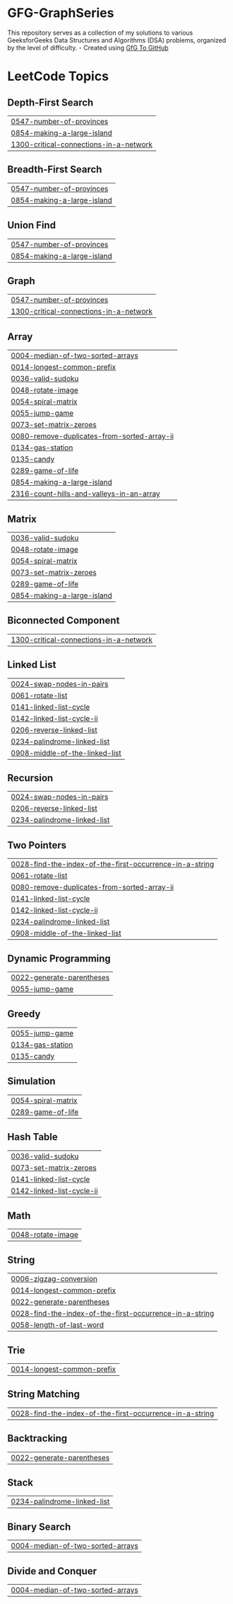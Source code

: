 # GFG-GraphSeries
This repository serves as a collection of my solutions to various GeeksforGeeks Data Structures and Algorithms (DSA) problems, organized by the level of difficulty. - Created using [GfG To GitHub](https://github.com/AtharvaNanavate/GfG-To-GitHub)

<!---LeetCode Topics Start-->
# LeetCode Topics
## Depth-First Search
|  |
| ------- |
| [0547-number-of-provinces](https://github.com/MohammedRazik-M/GFG-GraphSeries/tree/master/0547-number-of-provinces) |
| [0854-making-a-large-island](https://github.com/MohammedRazik-M/GFG-GraphSeries/tree/master/0854-making-a-large-island) |
| [1300-critical-connections-in-a-network](https://github.com/MohammedRazik-M/GFG-GraphSeries/tree/master/1300-critical-connections-in-a-network) |
## Breadth-First Search
|  |
| ------- |
| [0547-number-of-provinces](https://github.com/MohammedRazik-M/GFG-GraphSeries/tree/master/0547-number-of-provinces) |
| [0854-making-a-large-island](https://github.com/MohammedRazik-M/GFG-GraphSeries/tree/master/0854-making-a-large-island) |
## Union Find
|  |
| ------- |
| [0547-number-of-provinces](https://github.com/MohammedRazik-M/GFG-GraphSeries/tree/master/0547-number-of-provinces) |
| [0854-making-a-large-island](https://github.com/MohammedRazik-M/GFG-GraphSeries/tree/master/0854-making-a-large-island) |
## Graph
|  |
| ------- |
| [0547-number-of-provinces](https://github.com/MohammedRazik-M/GFG-GraphSeries/tree/master/0547-number-of-provinces) |
| [1300-critical-connections-in-a-network](https://github.com/MohammedRazik-M/GFG-GraphSeries/tree/master/1300-critical-connections-in-a-network) |
## Array
|  |
| ------- |
| [0004-median-of-two-sorted-arrays](https://github.com/MohammedRazik-M/GFG-GraphSeries/tree/master/0004-median-of-two-sorted-arrays) |
| [0014-longest-common-prefix](https://github.com/MohammedRazik-M/GFG-GraphSeries/tree/master/0014-longest-common-prefix) |
| [0036-valid-sudoku](https://github.com/MohammedRazik-M/GFG-GraphSeries/tree/master/0036-valid-sudoku) |
| [0048-rotate-image](https://github.com/MohammedRazik-M/GFG-GraphSeries/tree/master/0048-rotate-image) |
| [0054-spiral-matrix](https://github.com/MohammedRazik-M/GFG-GraphSeries/tree/master/0054-spiral-matrix) |
| [0055-jump-game](https://github.com/MohammedRazik-M/GFG-GraphSeries/tree/master/0055-jump-game) |
| [0073-set-matrix-zeroes](https://github.com/MohammedRazik-M/GFG-GraphSeries/tree/master/0073-set-matrix-zeroes) |
| [0080-remove-duplicates-from-sorted-array-ii](https://github.com/MohammedRazik-M/GFG-GraphSeries/tree/master/0080-remove-duplicates-from-sorted-array-ii) |
| [0134-gas-station](https://github.com/MohammedRazik-M/GFG-GraphSeries/tree/master/0134-gas-station) |
| [0135-candy](https://github.com/MohammedRazik-M/GFG-GraphSeries/tree/master/0135-candy) |
| [0289-game-of-life](https://github.com/MohammedRazik-M/GFG-GraphSeries/tree/master/0289-game-of-life) |
| [0854-making-a-large-island](https://github.com/MohammedRazik-M/GFG-GraphSeries/tree/master/0854-making-a-large-island) |
| [2316-count-hills-and-valleys-in-an-array](https://github.com/MohammedRazik-M/GFG-GraphSeries/tree/master/2316-count-hills-and-valleys-in-an-array) |
## Matrix
|  |
| ------- |
| [0036-valid-sudoku](https://github.com/MohammedRazik-M/GFG-GraphSeries/tree/master/0036-valid-sudoku) |
| [0048-rotate-image](https://github.com/MohammedRazik-M/GFG-GraphSeries/tree/master/0048-rotate-image) |
| [0054-spiral-matrix](https://github.com/MohammedRazik-M/GFG-GraphSeries/tree/master/0054-spiral-matrix) |
| [0073-set-matrix-zeroes](https://github.com/MohammedRazik-M/GFG-GraphSeries/tree/master/0073-set-matrix-zeroes) |
| [0289-game-of-life](https://github.com/MohammedRazik-M/GFG-GraphSeries/tree/master/0289-game-of-life) |
| [0854-making-a-large-island](https://github.com/MohammedRazik-M/GFG-GraphSeries/tree/master/0854-making-a-large-island) |
## Biconnected Component
|  |
| ------- |
| [1300-critical-connections-in-a-network](https://github.com/MohammedRazik-M/GFG-GraphSeries/tree/master/1300-critical-connections-in-a-network) |
## Linked List
|  |
| ------- |
| [0024-swap-nodes-in-pairs](https://github.com/MohammedRazik-M/GFG-GraphSeries/tree/master/0024-swap-nodes-in-pairs) |
| [0061-rotate-list](https://github.com/MohammedRazik-M/GFG-GraphSeries/tree/master/0061-rotate-list) |
| [0141-linked-list-cycle](https://github.com/MohammedRazik-M/GFG-GraphSeries/tree/master/0141-linked-list-cycle) |
| [0142-linked-list-cycle-ii](https://github.com/MohammedRazik-M/GFG-GraphSeries/tree/master/0142-linked-list-cycle-ii) |
| [0206-reverse-linked-list](https://github.com/MohammedRazik-M/GFG-GraphSeries/tree/master/0206-reverse-linked-list) |
| [0234-palindrome-linked-list](https://github.com/MohammedRazik-M/GFG-GraphSeries/tree/master/0234-palindrome-linked-list) |
| [0908-middle-of-the-linked-list](https://github.com/MohammedRazik-M/GFG-GraphSeries/tree/master/0908-middle-of-the-linked-list) |
## Recursion
|  |
| ------- |
| [0024-swap-nodes-in-pairs](https://github.com/MohammedRazik-M/GFG-GraphSeries/tree/master/0024-swap-nodes-in-pairs) |
| [0206-reverse-linked-list](https://github.com/MohammedRazik-M/GFG-GraphSeries/tree/master/0206-reverse-linked-list) |
| [0234-palindrome-linked-list](https://github.com/MohammedRazik-M/GFG-GraphSeries/tree/master/0234-palindrome-linked-list) |
## Two Pointers
|  |
| ------- |
| [0028-find-the-index-of-the-first-occurrence-in-a-string](https://github.com/MohammedRazik-M/GFG-GraphSeries/tree/master/0028-find-the-index-of-the-first-occurrence-in-a-string) |
| [0061-rotate-list](https://github.com/MohammedRazik-M/GFG-GraphSeries/tree/master/0061-rotate-list) |
| [0080-remove-duplicates-from-sorted-array-ii](https://github.com/MohammedRazik-M/GFG-GraphSeries/tree/master/0080-remove-duplicates-from-sorted-array-ii) |
| [0141-linked-list-cycle](https://github.com/MohammedRazik-M/GFG-GraphSeries/tree/master/0141-linked-list-cycle) |
| [0142-linked-list-cycle-ii](https://github.com/MohammedRazik-M/GFG-GraphSeries/tree/master/0142-linked-list-cycle-ii) |
| [0234-palindrome-linked-list](https://github.com/MohammedRazik-M/GFG-GraphSeries/tree/master/0234-palindrome-linked-list) |
| [0908-middle-of-the-linked-list](https://github.com/MohammedRazik-M/GFG-GraphSeries/tree/master/0908-middle-of-the-linked-list) |
## Dynamic Programming
|  |
| ------- |
| [0022-generate-parentheses](https://github.com/MohammedRazik-M/GFG-GraphSeries/tree/master/0022-generate-parentheses) |
| [0055-jump-game](https://github.com/MohammedRazik-M/GFG-GraphSeries/tree/master/0055-jump-game) |
## Greedy
|  |
| ------- |
| [0055-jump-game](https://github.com/MohammedRazik-M/GFG-GraphSeries/tree/master/0055-jump-game) |
| [0134-gas-station](https://github.com/MohammedRazik-M/GFG-GraphSeries/tree/master/0134-gas-station) |
| [0135-candy](https://github.com/MohammedRazik-M/GFG-GraphSeries/tree/master/0135-candy) |
## Simulation
|  |
| ------- |
| [0054-spiral-matrix](https://github.com/MohammedRazik-M/GFG-GraphSeries/tree/master/0054-spiral-matrix) |
| [0289-game-of-life](https://github.com/MohammedRazik-M/GFG-GraphSeries/tree/master/0289-game-of-life) |
## Hash Table
|  |
| ------- |
| [0036-valid-sudoku](https://github.com/MohammedRazik-M/GFG-GraphSeries/tree/master/0036-valid-sudoku) |
| [0073-set-matrix-zeroes](https://github.com/MohammedRazik-M/GFG-GraphSeries/tree/master/0073-set-matrix-zeroes) |
| [0141-linked-list-cycle](https://github.com/MohammedRazik-M/GFG-GraphSeries/tree/master/0141-linked-list-cycle) |
| [0142-linked-list-cycle-ii](https://github.com/MohammedRazik-M/GFG-GraphSeries/tree/master/0142-linked-list-cycle-ii) |
## Math
|  |
| ------- |
| [0048-rotate-image](https://github.com/MohammedRazik-M/GFG-GraphSeries/tree/master/0048-rotate-image) |
## String
|  |
| ------- |
| [0006-zigzag-conversion](https://github.com/MohammedRazik-M/GFG-GraphSeries/tree/master/0006-zigzag-conversion) |
| [0014-longest-common-prefix](https://github.com/MohammedRazik-M/GFG-GraphSeries/tree/master/0014-longest-common-prefix) |
| [0022-generate-parentheses](https://github.com/MohammedRazik-M/GFG-GraphSeries/tree/master/0022-generate-parentheses) |
| [0028-find-the-index-of-the-first-occurrence-in-a-string](https://github.com/MohammedRazik-M/GFG-GraphSeries/tree/master/0028-find-the-index-of-the-first-occurrence-in-a-string) |
| [0058-length-of-last-word](https://github.com/MohammedRazik-M/GFG-GraphSeries/tree/master/0058-length-of-last-word) |
## Trie
|  |
| ------- |
| [0014-longest-common-prefix](https://github.com/MohammedRazik-M/GFG-GraphSeries/tree/master/0014-longest-common-prefix) |
## String Matching
|  |
| ------- |
| [0028-find-the-index-of-the-first-occurrence-in-a-string](https://github.com/MohammedRazik-M/GFG-GraphSeries/tree/master/0028-find-the-index-of-the-first-occurrence-in-a-string) |
## Backtracking
|  |
| ------- |
| [0022-generate-parentheses](https://github.com/MohammedRazik-M/GFG-GraphSeries/tree/master/0022-generate-parentheses) |
## Stack
|  |
| ------- |
| [0234-palindrome-linked-list](https://github.com/MohammedRazik-M/GFG-GraphSeries/tree/master/0234-palindrome-linked-list) |
## Binary Search
|  |
| ------- |
| [0004-median-of-two-sorted-arrays](https://github.com/MohammedRazik-M/GFG-GraphSeries/tree/master/0004-median-of-two-sorted-arrays) |
## Divide and Conquer
|  |
| ------- |
| [0004-median-of-two-sorted-arrays](https://github.com/MohammedRazik-M/GFG-GraphSeries/tree/master/0004-median-of-two-sorted-arrays) |
<!---LeetCode Topics End-->